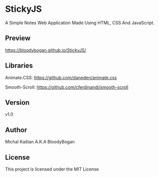 # StickyJS

A Simple Notes Web Application Made Using HTML, CSS And JavaScript.

## Preview

https://bloodybogan.github.io/StickyJS/

## Libraries

Animate.CSS: https://github.com/daneden/animate.css

Smooth-Scroll: https://github.com/cferdinandi/smooth-scroll

## Version

v1.0

## Author

Michal Kaštan A.K.A BloodyBogan

## License

This project is licensed under the MIT License

